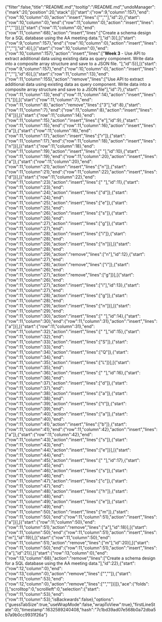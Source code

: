 {"filter":false,"title":"README.md","tooltip":"/README.md","undoManager":{"mark":20,"position":20,"stack":[[{"start":{"row":9,"column":157},"end":{"row":10,"column":0},"action":"insert","lines":["",""],"id":2},{"start":{"row":10,"column":0},"end":{"row":11,"column":0},"action":"insert","lines":["",""]}],[{"start":{"row":11,"column":0},"end":{"row":11,"column":68},"action":"insert","lines":["Create a schema design for a SQL database using the AA meeting data."],"id":3}],[{"start":{"row":9,"column":157},"end":{"row":10,"column":0},"action":"insert","lines":["",""],"id":4}],[{"start":{"row":10,"column":0},"end":{"row":10,"column":157},"action":"insert","lines":["**Week 3** - Use API to extract additional data using existing data as query component. Write data into a composite array structure and save to a JSON file. "],"id":5}],[{"start":{"row":9,"column":157},"end":{"row":10,"column":0},"action":"insert","lines":["",""],"id":6}],[{"start":{"row":11,"column":13},"end":{"row":11,"column":155},"action":"remove","lines":["Use API to extract additional data using existing data as query component. Write data into a composite array structure and save to a JSON file"],"id":7},{"start":{"row":11,"column":13},"end":{"row":11,"column":14},"action":"insert","lines":["L"]}],[{"start":{"row":11,"column":7},"end":{"row":11,"column":8},"action":"remove","lines":["3"],"id":8},{"start":{"row":11,"column":7},"end":{"row":11,"column":8},"action":"insert","lines":["4"]}],[{"start":{"row":11,"column":14},"end":{"row":11,"column":15},"action":"insert","lines":["e"],"id":9},{"start":{"row":11,"column":15},"end":{"row":11,"column":16},"action":"insert","lines":["a"]},{"start":{"row":11,"column":16},"end":{"row":11,"column":17},"action":"insert","lines":["r"]},{"start":{"row":11,"column":17},"end":{"row":11,"column":18},"action":"insert","lines":["n"]}],[{"start":{"row":11,"column":18},"end":{"row":11,"column":19},"action":"insert","lines":[" "],"id":10},{"start":{"row":11,"column":19},"end":{"row":11,"column":20},"action":"insert","lines":["a"]},{"start":{"row":11,"column":20},"end":{"row":11,"column":21},"action":"insert","lines":["n"]},{"start":{"row":11,"column":21},"end":{"row":11,"column":22},"action":"insert","lines":["d"]}],[{"start":{"row":11,"column":22},"end":{"row":11,"column":23},"action":"insert","lines":[" "],"id":11},{"start":{"row":11,"column":23},"end":{"row":11,"column":24},"action":"insert","lines":["d"]},{"start":{"row":11,"column":24},"end":{"row":11,"column":25},"action":"insert","lines":["e"]},{"start":{"row":11,"column":25},"end":{"row":11,"column":26},"action":"insert","lines":["s"]},{"start":{"row":11,"column":26},"end":{"row":11,"column":27},"action":"insert","lines":["g"]},{"start":{"row":11,"column":27},"end":{"row":11,"column":28},"action":"insert","lines":["i"]},{"start":{"row":11,"column":28},"end":{"row":11,"column":29},"action":"insert","lines":["n"]}],[{"start":{"row":11,"column":28},"end":{"row":11,"column":29},"action":"remove","lines":["n"],"id":12},{"start":{"row":11,"column":27},"end":{"row":11,"column":28},"action":"remove","lines":["i"]},{"start":{"row":11,"column":26},"end":{"row":11,"column":27},"action":"remove","lines":["g"]}],[{"start":{"row":11,"column":26},"end":{"row":11,"column":27},"action":"insert","lines":["i"],"id":13},{"start":{"row":11,"column":27},"end":{"row":11,"column":28},"action":"insert","lines":["g"]},{"start":{"row":11,"column":28},"end":{"row":11,"column":29},"action":"insert","lines":["n"]}],[{"start":{"row":11,"column":29},"end":{"row":11,"column":30},"action":"insert","lines":[" "],"id":14},{"start":{"row":11,"column":30},"end":{"row":11,"column":31},"action":"insert","lines":["a"]}],[{"start":{"row":11,"column":31},"end":{"row":11,"column":32},"action":"insert","lines":[" "],"id":15},{"start":{"row":11,"column":32},"end":{"row":11,"column":33},"action":"insert","lines":["S"]},{"start":{"row":11,"column":33},"end":{"row":11,"column":34},"action":"insert","lines":["Q"]},{"start":{"row":11,"column":34},"end":{"row":11,"column":35},"action":"insert","lines":["L"]}],[{"start":{"row":11,"column":35},"end":{"row":11,"column":36},"action":"insert","lines":[" "],"id":16},{"start":{"row":11,"column":36},"end":{"row":11,"column":37},"action":"insert","lines":["d"]},{"start":{"row":11,"column":37},"end":{"row":11,"column":38},"action":"insert","lines":["a"]},{"start":{"row":11,"column":38},"end":{"row":11,"column":39},"action":"insert","lines":["t"]},{"start":{"row":11,"column":39},"end":{"row":11,"column":40},"action":"insert","lines":["a"]},{"start":{"row":11,"column":40},"end":{"row":11,"column":41},"action":"insert","lines":["b"]},{"start":{"row":11,"column":41},"end":{"row":11,"column":42},"action":"insert","lines":["a"]},{"start":{"row":11,"column":42},"end":{"row":11,"column":43},"action":"insert","lines":["s"]},{"start":{"row":11,"column":43},"end":{"row":11,"column":44},"action":"insert","lines":["e"]}],[{"start":{"row":11,"column":44},"end":{"row":11,"column":45},"action":"insert","lines":[" "],"id":17},{"start":{"row":11,"column":45},"end":{"row":11,"column":46},"action":"insert","lines":["s"]},{"start":{"row":11,"column":46},"end":{"row":11,"column":47},"action":"insert","lines":["c"]},{"start":{"row":11,"column":47},"end":{"row":11,"column":48},"action":"insert","lines":["h"]},{"start":{"row":11,"column":48},"end":{"row":11,"column":49},"action":"insert","lines":["e"]},{"start":{"row":11,"column":49},"end":{"row":11,"column":50},"action":"insert","lines":["m"]},{"start":{"row":11,"column":50},"end":{"row":11,"column":51},"action":"insert","lines":["a"]}],[{"start":{"row":11,"column":50},"end":{"row":11,"column":51},"action":"remove","lines":["a"],"id":18}],[{"start":{"row":11,"column":50},"end":{"row":11,"column":51},"action":"insert","lines":["m"],"id":19}],[{"start":{"row":11,"column":50},"end":{"row":11,"column":51},"action":"remove","lines":["m"],"id":20}],[{"start":{"row":11,"column":50},"end":{"row":11,"column":51},"action":"insert","lines":["a"],"id":21}],[{"start":{"row":13,"column":0},"end":{"row":13,"column":68},"action":"remove","lines":["Create a schema design for a SQL database using the AA meeting data."],"id":22},{"start":{"row":12,"column":0},"end":{"row":13,"column":0},"action":"remove","lines":["",""]},{"start":{"row":11,"column":53},"end":{"row":12,"column":0},"action":"remove","lines":["",""]}]]},"ace":{"folds":[],"scrolltop":0,"scrollleft":0,"selection":{"start":{"row":11,"column":53},"end":{"row":11,"column":53},"isBackwards":false},"options":{"guessTabSize":true,"useWrapMode":false,"wrapToView":true},"firstLineState":0},"timestamp":1632589240408,"hash":"7c1bd39ad07e568b0a72dba5b7a9b0cc9931f26a"}